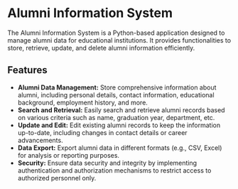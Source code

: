 # Alumni Information System

The Alumni Information System is a Python-based application designed to manage alumni data for educational institutions. It provides functionalities to store, retrieve, update, and delete alumni information efficiently.

## Features

- **Alumni Data Management:** Store comprehensive information about alumni, including personal details, contact information, educational background, employment history, and more.
- **Search and Retrieval:** Easily search and retrieve alumni records based on various criteria such as name, graduation year, department, etc.
- **Update and Edit:** Edit existing alumni records to keep the information up-to-date, including changes in contact details or career advancements.
- **Data Export:** Export alumni data in different formats (e.g., CSV, Excel) for analysis or reporting purposes.
- **Security:** Ensure data security and integrity by implementing authentication and authorization mechanisms to restrict access to authorized personnel only.
